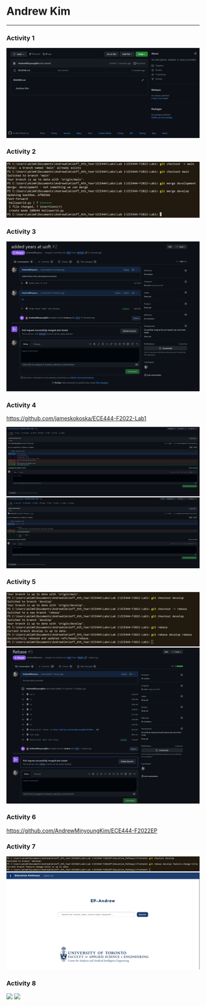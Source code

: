 # Andrew Kim
------

### Activity 1
![](images/act1snap.PNG)

### Activity 2
![](images/act2snap.PNG)

### Activity 3
![](images/act3snap.PNG)

### Activity 4
https://github.com/jameskokoska/ECE444-F2022-Lab1

![](images/act4snap_james.PNG)
![](images/act4snap_me.PNG)

### Activity 5
![](images/act5snap.PNG)
![](images/act5snap2.PNG)

### Activity 6
https://github.com/AndrewMinyoungKim/ECE444-F2022EP

### Activity 7
![](images/act7snap2.PNG)
![](images/act7snap.PNG)

### Activity 8
![](images/act)
![](images/act)
